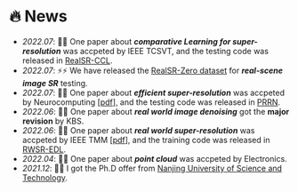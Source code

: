 # 🔥 News
- *2022.07*: 🎉🎉 One paper about ***comparative Learning for super-resolution*** was accpeted by IEEE TCSVT, and the testing code was released in [RealSR-CCL](https://github.com/House-Leo/RealSR-CCL).
- *2022.07*: ⚡⚡ We have released the [RealSR-Zero dataset](https://github.com/House-Leo/RealSR-Zero) for ***real-scene image SR*** testing.
- *2022.07*: 🎉🎉 One paper about ***efficient super-resolution*** was accpeted by Neurocomputing [[pdf](https://www.sciencedirect.com/science/article/pii/S0925231222009080)], and the testing code was released in [PRRN](https://github.com/House-Leo/PRRN).
- *2022.06*: 🎉🎉 One paper about ***real world image denoising*** got the **major revision** by KBS.
- *2022.06*: 🎉🎉 One paper about ***real world super-resolution*** was accpeted by IEEE TMM [[pdf](https://ieeexplore.ieee.org/abstract/document/9792626/)], and the training code was released in [RWSR-EDL](https://github.com/House-Leo/RWSR-EDL).
- *2022.04*: 🎉🎉 One paper about ***point cloud*** was accpeted by Electronics.
- *2021.12*: 🎉🎉 I got the Ph.D offer from [Nanjing University of Science and Technology](http://www.njust.edu.cn/).
<!-- - *2021.10*: 🎉🎉 One paper about *real world super-resolution* got the **major revision** by IEEE TMM. -->
